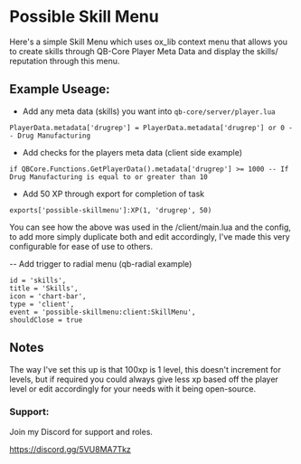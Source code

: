 # Possible Skill Menu

Here's a simple Skill Menu which uses ox_lib context menu that allows you to create skills through QB-Core Player Meta Data and display the skills/ reputation through this menu.

## Example Useage:

- Add any meta data (skills) you want into `qb-core/server/player.lua`

`PlayerData.metadata['drugrep'] = PlayerData.metadata['drugrep'] or 0 -- Drug Manufacturing`

- Add checks for the players meta data (client side example)

`if QBCore.Functions.GetPlayerData().metadata['drugrep'] >= 1000 -- If Drug Manufacturing is equal to or greater than 10`

- Add 50 XP through export for completion of task

`exports['possible-skillmenu']:XP(1, 'drugrep', 50)`

You can see how the above was used in the /client/main.lua and the config, to add more simply duplicate both and edit accordingly, I've made this very configurable for ease of use to others.

-- Add trigger to radial menu (qb-radial example)

```
id = 'skills',
title = 'Skills',
icon = 'chart-bar',
type = 'client',
event = 'possible-skillmenu:client:SkillMenu',
shouldClose = true

```

## Notes
The way I've set this up is that 100xp is 1 level, this doesn't increment for levels, but if required you could always give less xp based off the player level or edit accordingly for your needs with it being open-source.

### Support:
Join my Discord for support and roles.

https://discord.gg/5VU8MA7Tkz

